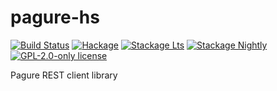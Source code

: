 # pagure-hs

[![Build Status](https://travis-ci.com/juhp/pagure-hs.svg?branch=master)](https://travis-ci.com/juhp/pagure-hs)
[![Hackage](https://img.shields.io/hackage/v/pagure-hs.svg?logo=haskell)](https://hackage.haskell.org/package/pagure-hs)
[![Stackage Lts](http://stackage.org/package/pagure-hs/badge/lts)](http://stackage.org/lts/package/pagure-hs)
[![Stackage Nightly](http://stackage.org/package/pagure-hs/badge/nightly)](http://stackage.org/nightly/package/pagure-hs)
[![GPL-2.0-only license](https://img.shields.io/badge/license-GPL--2.0--only-blue.svg)](LICENSE)

Pagure REST client library
